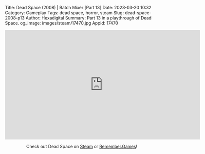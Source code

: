 Title: Dead Space (2008) | Batch Mixer [Part 13]
Date: 2023-03-20 10:32
Category: Gameplay
Tags: dead space,  horror, steam
Slug: dead-space-2008-p13
Author: Hexadigital
Summary: Part 13 in a playthrough of Dead Space.
og_image: images/steam/17470.jpg
Appid: 17470

<center><iframe src="https://www.youtube.com/embed/s2IVs4qYcUs?feature=oembed" allow="accelerometer; autoplay; encrypted-media; gyroscope; picture-in-picture" width="640" height="360" frameborder="0"></iframe>

Check out Dead Space on [Steam](https://store.steampowered.com/app/17470/?curator_clanid=34633900) or [Remember.Games](https://remember.games/game/815/dead-space/)!</center>